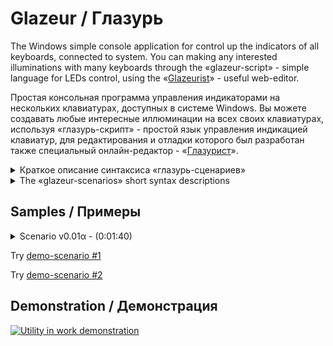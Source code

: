 # Glazeur / Глазурь
The Windows simple console application for control up the indicators of all keyboards, connected to system. You can making any interested illuminations with many keyboards through the «glazeur-script» - simple language for LEDs control, using the «[Glazeurist](http://htmlpreview.github.io/?http://github.com/Alikberov/Glazeur/blob/master/Glazeurist.html?)» - useful web-editor.

Простая консольная программа управления индикаторами на нескольких клавиатурах, доступных в системе Windows. Вы можете создавать любые интересные иллюминации на всех своих клавиатурах, используя «глазурь-скрипт» - простой язык управления индикацией клавиатур, для редактирования и отладки которого был разработан также специальный онлайн-редактор - «[Глазурист](http://htmlpreview.github.io/?http://github.com/Alikberov/Glazeur/blob/master/Glazeurist.html?)».

<details>
<summary>Краткое описание синтаксиса «глазурь-сценариев»</summary>
  
Сигнатура | Краткое описание назначения и действия | Пример использования | Область действия¹
--------- | -------------------------------------- | -------------------- | ----------------
§i	| Активизация параграфа эффектов					| §0…§9			| Сценарий
n§	| Выбор строки активного параграфа				| 0§…99§		| Сценарий/Параграф
n§i	| Выбор строки с активизацией параграфа				| 99§0…45§6…0§9		| Сценарий
n㎳	| Установка базового интервала задержки сценария		| 1㎳…1000㎳		| Сценарий
0㎳	| Сброс коэффициентов интервала задержки			| 0㎳			| Сценарий/Параграф
n⁄d㎳	| Задание коэффициентов интервала задержки			| 2⅛㎳…3⅘⅞㎳		| Сценарий/Параграф
n⁄d⏱	| Организация паузы в «проигрывании»				| ⏱…1⏱…2⅛⏱…3⅘⅞⏱		| Сценарий/Параграф
n⤴	| Переход строками выше в активном параграфе			| ⤴…1⤴…99⤴		| Сценарий/Параграф
n⤵	| Переход строками ниже в активном параграфе			| ⤵…1⤵…99⤵		| Сценарий/Параграф
↝	| Запуск «проигрывания» эффекта активной строки параграфа	| ↝			| Сценарий
n(…)	| Организация зацикливания n-раз				| 1(↝)…99(↝⤵)		| Сценарий/Параграф
§(…)	| Управление выбранным параграфом				| §(0⏱⅘⏱⤵)		| Сценарий
⠿	| Управление индикаторами клавиатуры				| 5(⠪⠝⏱⠿⠽⏱)		| Сценарий/Параграф
i⃣	| Определение «интерактивной метки»² сценария			| 0⃣ …9⃣			| Сценарий
i⌨	| Выборка базовой (первой слева) клавиатуры³			| 1⌨…9⌨			| Сценарий/Параграф
n⌨	| Задание логического порядка клавиатур³			| 12⌨…987654321⌨	| Сценарий
n㎐	| Задание частоты обновления индикаторов⁴			| 1㎐…1000㎐		| Сценарий/Параграф
n⁄d(…)	| Организация «дробного»⁵ зацикливания				| 1¾(…;…;…;…)		| Сценарий/Параграф
⇡/⇣	| Управление яркостью⁶ активных индикаторов			| 10(⇣⠿⠿⠿⏱⇡⠿⠿⠿⏱)		| Сценарий/Параграф
ⁿ	| Доступ к аргументу⁷ итерации вызываемого цикла		| Line #⁰ Lap #¹	| Строка отладки
ᵢ	| Доступ к аргументу⁷ итерации текущей строки параграфа		| Line #₀ Lap #₁	| Строка отладки
§	| Доступ к индексу⁷ активного параграфа				| Effect#§ Line #₀	| Строка отладки
⎚/⎙	| Очистка/Печать⁷ строки форматированной отладки		| 10(⎙⏱⎚⏱)		| Сценарий/Параграф

¹- действие эффекта может несколько отличаться в параграфе и за его пределами

²- клавишами цифровой части клавиатуры можно в реальном времени переключать «программу»

³- игнорируется графической симуляцией, но имеет существенную необходимость для физических клавиатур

⁴- игнорируется графической симуляцией, но управляет качеством индикации на физических клавиатурах

⁵- операторы цикла разделяются символом «;» и заключающей итерацией игнорируются выпадающие за индекс числителя

⁶- не все модели клавиатур поддерживают ШИМ-алгоритм и могут иметь непредсказуемое моргание

⁷- аргументы используются любой ремаркой, которая предшествует оператору печати отладочной информации
</details>

<details>
<summary>The «glazeur-scenarios» short syntax descriptions</summary>
  
Signature | Common description for signature action | Variant using sample | Using restriction¹
--------- | --------------------------------------- | -------------------- | ------------------
§i	| Select active paragraph with effects				| §0…§9			| Scenario
n§	| Select effects row in active paragraph			| 0§…99§		| Scenario/Paragraph
n§i	| Select active paragraph with row				| 99§0…45§6…0§9		| Scenario
n㎳	| Set up the basic delay interval				| 1㎳…1000㎳		| Scenario
0㎳	| Reset the delay coefficients					| 0㎳			| Scenario/Paragraph
n⁄d㎳	| Define the delay coefficient					| 2⅛㎳…3⅘⅞㎳		| Scenario/Paragraph
n⁄d⏱	| Waiting for coefficient interval				| ⏱…1⏱…2⅛⏱…3⅘⅞⏱		| Scenario/Paragraph
n⤴	| Go to row over in active paragraph				| ⤴…1⤴…99⤴		| Scenario/Paragraph
n⤵	| Go to next row in active paragraph				| ⤵…1⤵…99⤵		| Scenario/Paragraph
↝	| «Play» for active paragraph row				| ↝			| Scenario
n(…)	| Set looping for n-times					| 1(↝)…99(↝⤵)		| Scenario/Paragraph
§(…)	| Particulary run in active paragraph				| §(0⏱⅘⏱⤵)		| Scenario
⠿	| Draw over the keyboards indicators				| 5(⠪⠝⏱⠿⠽⏱)		| Scenario/Paragraph
i⃣	| Define the «interactive label»² in scenario			| 0⃣ …9⃣			| Scenario
i⌨	| Select for basic (left-side) keyboard³			| 1⌨…9⌨			| Scenario/Paragraph
n⌨	| Set up the logic order for keyboards³				| 12⌨…987654321⌨	| Scenario
n㎐	| Set up the indicators refresh frequency⁴			| 1㎐…1000㎐		| Scenario/Paragraph
n⁄d(…)	| Set «fractional»⁵ looping					| 1¾(…;…;…;…)		| Scenario/Paragraph
⇡/⇣	| The bright modulation⁶ control of indicators			| 10(⇣⠿⠿⠿⏱⇡⠿⠿⠿⏱)		| Scenario/Paragraph
ⁿ	| Using of iteration argument⁷ of parent row cycle		| Line #⁰ Lap #¹	| Debugging string
ᵢ	| Using of iteration argument⁷ of current row cycle		| Line #₀ Lap #₁	| Debugging string
§	| Using of active paragraph index⁷				| Effect#§ Line #₀	| Debugging string
⎚/⎙	| Clear/Print⁷ the formated logging string			| 10(⎙⏱⎚⏱)		| Scenario/Paragraph

¹- the action can have a differences inside or outside the paragraphs

²- the linear parsing can be controlled by numbers key of keyboard

³- ignoring by online web-simulation, but strongly required in console utility

⁴- ignoring by online web-simulation, but controling for indication fidelity 

⁵- the cycle inside operations separated by «;» for ignoring by numerator range

⁶- not all keyboards devices supports for Pulse-Width Modulation then can show noise

⁷- any previous line remark or commentary using as output format
</details>

## Samples / Примеры
<details>
  <summary>Scenario v0.01α - (0:01:40)</summary>

Try [web-preview](http://htmlpreview.github.io/?http://github.com/Alikberov/Glazeur/blob/master/Glazeurist.html?script=Paragraphes%20declaration%20started%20at%20here%0A1%25u20E3%20%25u33B3%25u2150%25u33B3%25u2935%25u21E5Clockwise%20curve%20rotation%0ALOG%3AParagraph%23%A7%20Row%23%25u2080%20-%20Call%20from%20line%23%25u2070%20%B2%28%B9%28...%29%29%0A%25u21E5%09%25u2399%25u2811%25u2804%25u23F1%25u2818%25u2804%25u23F1%25u2808%25u2806%25u23F1%25u2800%25u2807%25u23F1%25u2820%25u2803%25u23F1%25u2830%25u2801%25u23F1%25u2935%25u21E5%09Goto%20down%0A%25u21E5%09%25u2399%25u2814%25u2801%25u23F1%25u2814%25u2802%25u23F1%25u2824%25u2802%25u23F1%25u2824%25u2804%25u23F1%25u2822%25u2804%25u23F1%25u2812%25u2804%25u23F1%25u2935%25u21E5%09Goto%20down%0A%25u21E5%09%25u2399%25u2811%25u2804%25u23F1%25u2831%25u2800%25u23F1%25u2823%25u2800%25u23F1%25u2807%25u2800%25u23F1%25u280E%25u2800%25u23F1%25u281C%25u2800%25u23F1%25u2935%25u21E5%09Goto%20down%0A%25u21E5%09%25u2399%25u2814%25u2801%25u23F1%25u2812%25u2801%25u23F1%25u280A%25u2801%25u23F1%25u2809%25u2801%25u23F1%25u2809%25u2802%25u23F1%25u2811%25u2802%25u23F11%A7%25u21E5%09Goto%20up%20to%20row%20%231%0A2%25u20E3%20%25u33B3%25u2152%25u33B3%25u2935%25u21E5Bidirectional%20line%20rotation%0ALOG%3AParagraph%23%A7%20Row%23%25u2080%20-%20Call%20from%20line%23%25u2070%20%B2%28%B9%28...%29%29%0A%25u21E5%09%25u2399%25u2814%25u2801%25u23F1%25u2812%25u2802%25u23F1%25u2811%25u2804%25u23F1%25u2838%25u2800%25u23F1%25u21E5%09Clockwise%20cycle%0A%25u21E5%09%25u2399%25u2811%25u2804%25u23F1%25u2812%25u2802%25u23F1%25u2814%25u2801%25u23F1%25u2838%25u2800%25u23F1%25u21E5%09Anticlockwise%20cycle%0A%0AHere%20is%20beginning%20the%20main%20body%20of%20scenario%0ASet%20keyboards%20order%20to%204251%20and%20select%20%234%20as%20first/left%0A%25u21E5%091524%25u23281%25u2328%0ASet%201000ms%20of%20delay%20and%20use%20500Hz%20of%20refresh%0A%25u21E5%091000%25u33B3500%25u3390%0ACountdown%20to%20start%20%25u2081%0A%25u21E5%093%28%25u2399%25u23F1%25u239A%25u23F1%29%0AUse%20paragraph%20%232%20and%20initialize%20to%201/12%20of%201000ms%20delay%0ALoop%20for%205%20times%20%ABclockwise/anticlockwise%BB%20turns%20with%20ping-pong%0A%25u21E5%096%28%25u2399%BE%25u23F1%25u239A%BC%25u23F1%29%0A%25u21E5%092%25u20E3%20%A7%28%25u33B3%25u2153%BC%25u33B3%25u2935%29%205%281%A7%207%28%25u219D%25u21E1%25u2328%292%A7%207%28%25u21E3%25u2328%25u219D%29%29%0AUse%20paragraph%20%232%20and%20initialize%20to%201/25%20of%201000ms%20delay%0ALoop%20for%205%20times%20%ABclockwise/anticlockwise%BB%20speedy%20ping-pong%20runs%0A%25u21E5%096%28%25u2399%BE%25u23F1%25u239A%BC%25u23F1%29%0A%25u21E5%092%25u20E3%20%A7%28%25u33B3%25u2155%25u2155%25u33B3%25u2935%29%205%281%A7%207%28%25u219D%25u21E1%25u2328%292%A7%207%28%25u21E3%25u2328%25u219D%29%29%0ALoop%20for%205%20times%20of%20%ABcurved%20rotations%BB%0A%25u21E5%096%28%25u2399%BE%25u23F1%25u239A%BC%25u23F1%29%0A%25u21E5%091%25u20E3%205%284%28%25u219D%29%29%0AThank%20You%20for%20watch%21%20%3A%29%0A%25u21E5%09%25u215B%25u33B310%28%25u2887%25u21E1%25u2328%25u23F1%29%0A%25u21E5%09%25u215B%25u33B310%28%25u23995%28%25u21E3%25u2833%25u21E1%25u2328%25u23F1%29%25u239A5%28%25u21E3%25u281E%25u21E1%25u2328%25u23F1%29%29%0AHalt%20this%20demo%0A%25u21E5%091%25u2328%25u2817%25u23F13%25u2328%25u2807%25u23F15%25u2328%25u2827%25u23F17%25u2328%25u2839%25u23F19%25u2328%25u2881%25u23F1%0A%25u21E5%095%289%28%25u21E1%25u283F%25u283F%25u283F%25u283F%25u2807%25u23F1%299%28%25u21E3%25u283F%25u283F%25u283F%25u283F%25u2807%25u23F1%29%29) in Glazeurist
<pre>
Paragraphes declaration started at here
1⃣ ㎳⅐㎳⤵⇥Clockwise curve rotation
LOG:Paragraph#§ Row#₀ - Call from line#⁰ ²(¹(...))
⇥	⎙⠑⠄⏱⠘⠄⏱⠈⠆⏱⠀⠇⏱⠠⠃⏱⠰⠁⏱⤵⇥	Goto down
⇥	⎙⠔⠁⏱⠔⠂⏱⠤⠂⏱⠤⠄⏱⠢⠄⏱⠒⠄⏱⤵⇥	Goto down
⇥	⎙⠑⠄⏱⠱⠀⏱⠣⠀⏱⠇⠀⏱⠎⠀⏱⠜⠀⏱⤵⇥	Goto down
⇥	⎙⠔⠁⏱⠒⠁⏱⠊⠁⏱⠉⠁⏱⠉⠂⏱⠑⠂⏱1§⇥	Goto up to row #1
2⃣ ㎳⅒㎳⤵⇥Bidirectional line rotation
LOG:Paragraph#§ Row#₀ - Call from line#⁰ ²(¹(...))
⇥	⎙⠔⠁⏱⠒⠂⏱⠑⠄⏱⠸⠀⏱⇥	Clockwise cycle
⇥	⎙⠑⠄⏱⠒⠂⏱⠔⠁⏱⠸⠀⏱⇥	Anticlockwise cycle

Here is beginning the main body of scenario
Set keyboards order to 4251 and select #4 as first/left
⇥	1524⌨1⌨
Set 1000ms of delay and use 500Hz of refresh
⇥	1000㎳500㎐
Countdown to start ₁
⇥	3(⎙⏱⎚⏱)
Use paragraph #2 and initialize to 1/12 of 1000ms delay
Loop for 5 times «clockwise/anticlockwise» turns with ping-pong
⇥	6(⎙¾⏱⎚¼⏱)
⇥	2⃣ §(㎳⅓¼㎳⤵) 5(1§ 7(↝⇡⌨)2§ 7(⇣⌨↝))
Use paragraph #2 and initialize to 1/25 of 1000ms delay
Loop for 5 times «clockwise/anticlockwise» speedy ping-pong runs
⇥	6(⎙¾⏱⎚¼⏱)
⇥	2⃣ §(㎳⅕⅕㎳⤵) 5(1§ 7(↝⇡⌨)2§ 7(⇣⌨↝))
Loop for 5 times of «curved rotations»
⇥	6(⎙¾⏱⎚¼⏱)
⇥	1⃣ 5(4(↝))
Thank You for watch! :)
⇥	⅛㎳10(⢇⇡⌨⏱)
⇥	⅛㎳10(⎙5(⇣⠳⇡⌨⏱)⎚5(⇣⠞⇡⌨⏱))
Halt this demo
⇥	1⌨⠗⏱3⌨⠇⏱5⌨⠧⏱7⌨⠹⏱9⌨⢁⏱
⇥	5(9(⇡⠿⠿⠿⠿⠇⏱)9(⇣⠿⠿⠿⠿⠇⏱))
</pre>
</details>

Try [demo-scenario #1](http://htmlpreview.github.io/?http://github.com/Alikberov/Glazeur/blob/master/Glazeurist.html?script=Here%20is%20beginning%0A%25u21E5%091524%25u23281%25u2328500%25u23F11000%25u267B%0A%25u21E5%096%282%25u2152%25u23F12%28%25u2814%25u2881%25u23F1%25u2812%25u2882%25u23F1%25u2811%25u2884%25u23F1%25u2838%25u2880%25u23F11%25u2152%25u23F1%29%25u2887%25u21E1%25u2328%29%0A%25u21E5%094%28%25u21E3%25u2328%25u283F%25u283F%25u283F%25u23F19%28%25u21E3%25u283F%25u283F%25u283F%25u283F%25u2807%25u23F1%29%29%0A%25u21E5%096%289%28%25u21E3%25u283F%25u2807%25u23F1%299%28%25u21E1%25u2815%25u2805%25u23F1%299%28%25u21E3%25u2815%25u2805%25u21E1%25u282A%25u2802%25u23F1%299%28%25u21E1%25u283F%25u2807%25u23F1%29%25u21E1%25u2328%29%0A%25u21E5%099%289%28%25u21E3%25u2801%25u21E1%25u2328%29%25u23F1%299%289%28%25u21E3%25u2802%25u21E1%25u2328%29%25u23F1%299%289%28%25u21E3%25u2804%25u21E1%25u2328%29%25u23F1%29%0A%25u21E5%099%289%28%25u21E1%25u2801%25u21E1%25u2328%29%25u23F1%299%289%28%25u21E1%25u2802%25u21E1%25u2328%29%25u23F1%299%289%28%25u21E1%25u2804%25u21E1%25u2328%29%25u23F1%29)

Try [demo-scenario #2](http://htmlpreview.github.io/?http://github.com/Alikberov/Glazeur/blob/master/Glazeurist.html?script=Paragraphes%20declaration%20started%20at%20here%0A1%25u20E3%200%25u23F1%25u215A%25u23F1%25u2935%25u21E5Clockwise%20curve%20rotation%0ALOG%3AParagraph%23%A7%20Row%23%25u2080%20-%20Call%20from%20line%23%25u2070%20%B2%28%B9%28...%29%29%0A%25u21E5%09%25u2399%25u2811%25u2804%25u23F1%25u2818%25u2804%25u23F1%25u2808%25u2806%25u23F1%25u2800%25u2807%25u23F1%25u2820%25u2803%25u23F1%25u2830%25u2801%25u23F1%25u2935%25u21E5%09Goto%20down%0A%25u21E5%09%25u2399%25u2814%25u2801%25u23F1%25u2814%25u2802%25u23F1%25u2824%25u2802%25u23F1%25u2824%25u2804%25u23F1%25u2822%25u2804%25u23F1%25u2812%25u2804%25u23F1%25u2935%25u21E5%09Goto%20down%0A%25u21E5%09%25u2399%25u2811%25u2804%25u23F1%25u2831%25u2800%25u23F1%25u2823%25u2800%25u23F1%25u2807%25u2800%25u23F1%25u280E%25u2800%25u23F1%25u281C%25u2800%25u23F1%25u2935%25u21E5%09Goto%20down%0A%25u21E5%09%25u2399%25u2814%25u2801%25u23F1%25u2812%25u2801%25u23F1%25u280A%25u2801%25u23F1%25u2809%25u2801%25u23F1%25u2809%25u2802%25u23F1%25u2811%25u2802%25u23F11%A7%25u21E5%09Goto%20up%20to%20row%20%231%0A2%25u20E3%200%25u23F1%25u2152%25u23F1%25u2935%25u21E5Bidirectional%20line%20rotation%0ALOG%3AParagraph%23%A7%20Row%23%25u2080%20-%20Call%20from%20line%23%25u2070%20%B2%28%B9%28...%29%29%0A%25u21E5%09%25u2399%25u2814%25u2801%25u23F1%25u2812%25u2802%25u23F1%25u2811%25u2804%25u23F1%25u2838%25u2800%25u23F1%25u21E5%09Clockwise%20cycle%0A%25u21E5%09%25u2399%25u2811%25u2804%25u23F1%25u2812%25u2802%25u23F1%25u2814%25u2801%25u23F1%25u2838%25u2800%25u23F1%25u21E5%09Anticlockwise%20cycle%0A%0AHere%20is%20beginning%20the%20main%20body%20of%20scenario%0ASet%20keyboards%20order%20to%204251%20and%20select%20%234%20as%20first/left%0A%25u21E5%091524%25u23281%25u2328%0ASet%20250Hz%20of%20delay%20and%20use%20100Hz%20of%20refresh%0A%25u21E5%09250%25u23F1100%25u267B%0ACountdown%20to%20start%20%25u2081%0A%25u21E5%093%28%25u23994%28%25u23F1%29%25u239A4%28%25u23F1%29%29%0AUse%20paragraph%20%232%20and%20initialize%20to%204/5%20of%2050Hz%20delay.%0ALoop%20for%205%20times%20%ABclockwise/anticlockwise%BB%20turns%20with%20ping-pong%0A%25u21E5%093%28%25u23994%28%25u23F1%29%25u239A4%28%25u23F1%29%29%0A%25u21E5%092%25u20E3%20%A7%280%25u23F1%25u2153%25u23F1%25u2935%29%205%281%A7%207%28%25u219D%25u21E1%25u2328%292%A7%207%28%25u21E3%25u2328%25u219D%29%29%0ALoop%20for%205%20times%20%ABclockwise/anticlockwise%BB%20speedy%20ping-pong%20runs%0A%25u21E5%093%28%25u23994%28%25u23F1%29%25u239A4%28%25u23F1%29%29%0A%25u21E5%092%25u20E3%20%A7%280%25u23F1%25u2151%25u23F1%25u2935%29%205%281%A7%207%28%25u219D%25u21E1%25u2328%292%A7%207%28%25u21E3%25u2328%25u219D%29%29%0ALoop%20for%205%20times%20of%20%ABcurved%20rotations%BB%0A%25u21E5%093%28%25u23994%28%25u23F1%29%25u239A4%28%25u23F1%29%29%0A%25u21E5%091%25u20E3%205%284%28%25u219D%29%29%0AThank%20You%20for%20watch%21%20%3A%29%0A%25u21E5%092%25u215C%25u23F110%28%25u2887%25u21E1%25u2328%25u23F1%29%0A%25u21E5%090%25u23F19%28%25u23997%28%25u21E3%25u2833%25u21E1%25u2328%25u23F1%29%25u239A5%28%25u21E3%25u281E%25u21E1%25u2328%25u23F1%29%29)

## Demonstration / Демонстрация
[![Utility in work demonstration](https://img.youtube.com/vi/BoI2meUvO4Y/0.jpg)](http://youtu.be/BoI2meUvO4Y)

